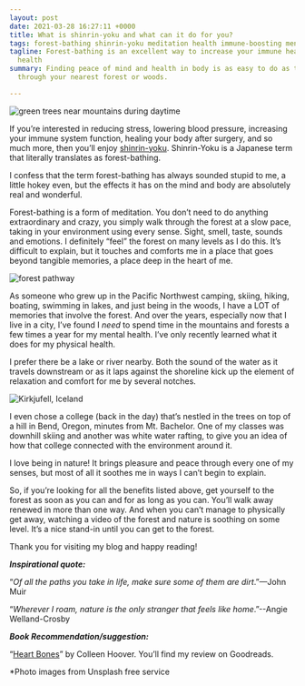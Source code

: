 ```yaml
---
layout: post
date: 2021-03-28 16:27:11 +0000
title: What is shinrin-yoku and what can it do for you?
tags: forest-bathing shinrin-yoku meditation health immune-boosting mental-health
tagline: Forest-bathing is an excellent way to increase your immune health and mental
  health
summary: Finding peace of mind and health in body is as easy to do as taking a stroll
  through your nearest forest or woods.

---
```

![green trees near mountains during daytime](https://images.unsplash.com/photo-1577025229332-6f9c2e535c7c?ixid=MXwxMjA3fDB8MHxzZWFyY2h8MTF8fGxha2VzfGVufDB8fDB8&ixlib=rb-1.2.1&w=1000&q=80)

If you’re interested in reducing stress, lowering blood pressure, increasing your immune system function, healing your body after surgery, and so much more, then you’ll enjoy [shinrin-yoku](https://www.youtube.com/watch?v=y-wHq6yY2CI "shinrin-yoku"). Shinrin-Yoku is a Japanese term that literally translates as forest-bathing.

I confess that the term forest-bathing has always sounded stupid to me, a little hokey even, but the effects it has on the mind and body are absolutely real and wonderful.

Forest-bathing is a form of meditation. You don’t need to do anything extraordinary and crazy, you simply walk through the forest at a slow pace, taking in your environment using every sense. Sight, smell, taste, sounds and emotions. I definitely “feel” the forest on many levels as I do this. It’s difficult to explain, but it touches and comforts me in a place that goes beyond tangible memories, a place deep in the heart of me.

![forest pathway](https://images.unsplash.com/photo-1471513671800-b09c87e1497c?ixlib=rb-1.2.1&ixid=MXwxMjA3fDB8MHxzZWFyY2h8NTB8fG5hdHVyZXxlbnwwfHwwfA%3D%3D&w=1000&q=80)

As someone who grew up in the Pacific Northwest camping, skiing, hiking, boating, swimming in lakes, and just being in the woods, I have a LOT of memories that involve the forest. And over the years, especially now that I live in a city, I’ve found I _need_ to spend time in the mountains and forests a few times a year for my mental health. I’ve only recently learned what it does for my physical health.

I prefer there be a lake or river nearby. Both the sound of the water as it travels downstream or as it laps against the shoreline kick up the element of relaxation and comfort for me by several notches.

![Kirkjufell, Iceland](https://images.unsplash.com/photo-1531111885760-8e729bba027b?ixid=MXwxMjA3fDB8MHxzZWFyY2h8NHx8bGFrZXN8ZW58MHx8MHw%3D&ixlib=rb-1.2.1&w=1000&q=80)

I even chose a college (back in the day) that’s nestled in the trees on top of a hill in Bend, Oregon, minutes from Mt. Bachelor. One of my classes was downhill skiing and another was white water rafting, to give you an idea of how that college connected with the environment around it.

I love being in nature! It brings pleasure and peace through every one of my senses, but most of all it soothes me in ways I can’t begin to explain.

So, if you’re looking for all the benefits listed above, get yourself to the forest as soon as you can and for as long as you can. You’ll walk away renewed in more than one way. And when you can’t manage to physically get away, watching a video of the forest and nature is soothing on some level. It’s a nice stand-in until you can get to the forest.

Thank you for visiting my blog and happy reading!

**_Inspirational quote:_**

“_Of all the paths you take in life, make sure some of them are dirt_.”—John Muir

“_Wherever I roam, nature is the only stranger that feels like home_.”--Angie Welland-Crosby

**_Book Recommendation/suggestion:_**

“[Heart Bones](https://www.goodreads.com/book/show/51007311-heart-bones "Heart Bones")” by Colleen Hoover. You’ll find my review on Goodreads.

\*Photo images from Unsplash free service